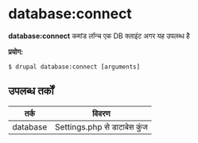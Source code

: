 # database:connect
**database:connect** कमांड लॉन्च एक DB क्लाइंट अगर यह उपलब्ध है

**प्रयोग:**
```
$ drupal database:connect [arguments] 
```

## उपलब्ध तर्कों
तर्क | विवरण
---------|-------------
database | Settings.php से डाटाबेस कुंज
